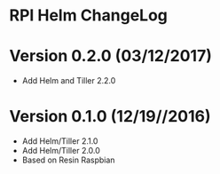 RPI Helm ChangeLog
=================================

# Version 0.2.0 (03/12/2017)

- Add Helm and Tiller 2.2.0

# Version 0.1.0 (12/19//2016)

- Add Helm/Tiller 2.1.0
- Add Helm/Tiller 2.0.0
- Based on Resin Raspbian
